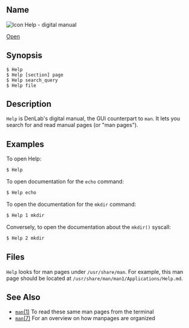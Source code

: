 ## Name

![Icon](/res/icons/16x16/app-help.png) Help - digital manual

[Open](launch:///bin/Help)

## Synopsis

```**sh
$ Help
$ Help [section] page
$ Help search_query
$ Help file
```

## Description

`Help` is DenLab's digital manual, the GUI counterpart to `man`.
It lets you search for and read manual pages (or "man pages").

## Examples

To open Help:

```sh
$ Help
```

To open documentation for the `echo` command:

```sh
$ Help echo
```

To open the documentation for the `mkdir` command:

```sh
$ Help 1 mkdir
```

Conversely, to open the documentation about the `mkdir()` syscall:

```sh
$ Help 2 mkdir
```

## Files

`Help` looks for man pages under `/usr/share/man`. For example,
this man page should be located at `/usr/share/man/man1/Applications/Help.md`.

## See Also

-   [`man`(1)](help://man/1/man) To read these same man pages from the terminal
-   [`man`(7)](help://man/7/man) For an overview on how manpages are organized
